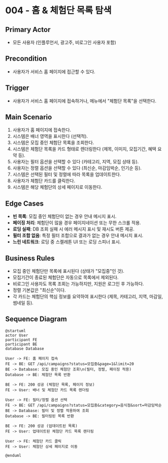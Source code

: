 # 004 - 홈 & 체험단 목록 탐색

## Primary Actor

- 모든 사용자 (인플루언서, 광고주, 비로그인 사용자 포함)

## Precondition

- 사용자가 서비스 홈 페이지에 접근할 수 있다.

## Trigger

- 사용자가 서비스 홈 페이지에 접속하거나, 메뉴에서 "체험단 목록"을 선택한다.

## Main Scenario

1. 사용자가 홈 페이지에 접속한다.
2. 시스템은 배너 영역을 표시한다 (선택적).
3. 시스템은 모집 중인 체험단 목록을 조회한다.
4. 시스템은 체험단 목록을 카드 형태로 렌더링한다 (제목, 이미지, 모집기간, 혜택 요약 등).
5. 사용자는 필터 옵션을 선택할 수 있다 (카테고리, 지역, 모집 상태 등).
6. 사용자는 정렬 옵션을 선택할 수 있다 (최신순, 마감임박순, 인기순 등).
7. 시스템은 선택된 필터 및 정렬에 따라 목록을 업데이트한다.
8. 사용자가 체험단 카드를 클릭한다.
9. 시스템은 해당 체험단의 상세 페이지로 이동한다.

## Edge Cases

- **빈 목록**: 모집 중인 체험단이 없는 경우 안내 메시지 표시.
- **페이징 처리**: 체험단이 많을 경우 페이지네이션 또는 무한 스크롤 적용.
- **로딩 실패**: DB 조회 실패 시 에러 메시지 표시 및 재시도 버튼 제공.
- **필터 조합 없음**: 특정 필터 조합으로 결과가 없는 경우 안내 메시지 표시.
- **느린 네트워크**: 로딩 중 스켈레톤 UI 또는 로딩 스피너 표시.

## Business Rules

- 모집 중인 체험단만 목록에 표시된다 (상태가 "모집중"인 것).
- 모집기간이 종료된 체험단은 자동으로 목록에서 제외된다.
- 비로그인 사용자도 목록 조회는 가능하지만, 지원은 로그인 후 가능하다.
- 정렬 기본값은 "최신순"이다.
- 각 카드는 체험단의 핵심 정보를 요약하여 표시한다 (제목, 카테고리, 지역, 마감일, 썸네일 등).

## Sequence Diagram

```plantuml
@startuml
actor User
participant FE
participant BE
database Database

User -> FE: 홈 페이지 접속
FE -> BE: GET /api/campaigns?status=모집중&page=1&limit=20
BE -> Database: 모집 중인 체험단 조회\n(필터, 정렬, 페이징 적용)
Database -> BE: 체험단 목록 반환

BE -> FE: 200 성공 (체험단 목록, 페이지 정보)
FE -> User: 배너 및 체험단 카드 목록 렌더링

User -> FE: 필터/정렬 옵션 선택
FE -> BE: GET /api/campaigns?status=모집중&category=음식점&sort=마감임박순
BE -> Database: 필터 및 정렬 적용하여 조회
Database -> BE: 필터링된 목록 반환

BE -> FE: 200 성공 (업데이트된 목록)
FE -> User: 업데이트된 체험단 카드 목록 렌더링

User -> FE: 체험단 카드 클릭
FE -> User: 체험단 상세 페이지로 이동

@enduml
```
